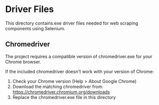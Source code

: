 # Driver Files

This directory contains.exe driver files needed for web scraping components using Selenium.

## Chromedriver

The project requires a compatible version of chromedriver.exe for your Chrome browser.

If the included chromedriver doesn't work with your version of Chrome:

1. Check your Chrome version (Help > About Google Chrome)
2. Download the matching chromedriver from: https://chromedriver.chromium.org/downloads
3. Replace the chromedriver.exe file in this directory
